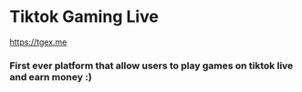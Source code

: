 # Tiktok Gaming Live

https://tgex.me

### First ever platform that allow users to play games on tiktok live and earn money :)
